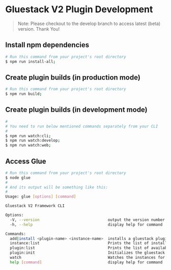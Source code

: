 # Gluestack V2 Plugin Development

> Note: Please checkout to the develop branch to access latest (beta) version. Thank You!

## Install npm dependencies

```bash
# Run this command from your project's root directory
$ npm run install-all;
```

## Create plugin builds (in production mode)

```bash
# Run this command from your project's root directory
$ npm run build;
```

## Create plugin builds (in development mode)

```bash
#
# You need to run below mentioned commands separately from your CLI
#
$ npm run watch:cli;
$ npm run watch:develop;
$ npm run watch:web;
```

## Access Glue

```bash
# Run this command from your project's root directory
$ node glue
#
# And its output will be something like this:
#
Usage: glue [options] [command]

Gluestack V2 Framework CLI

Options:
  -V, --version                              output the version number
  -h, --help                                 display help for command

Commands:
  add|install <plugin-name> <instance-name>  installs a gluestack plugin, use help for more info on subcommands
  instance:list                              Prints the list of installed plugin instances
  plugin:list                                Prints the list of available plugins
  plugin:init                                Initializes the gluestack app as a plugin
  watch                                      Watches the instances for changes and restarts them
  help [command]                             display help for command
```